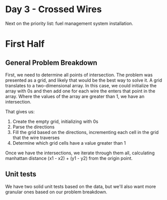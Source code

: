 # Day 3 - Crossed Wires

Next on the priority list: fuel management system installation.

# First Half

## General Problem Breakdown

First, we need to determine all points of intersection. The problem was presented as a grid, and likely that would be the best way to solve it. A grid translates to a two-dimensional array. In this case, we could initialize the array with 0s and then add one for each wire the enters that point in the array. Where the values of the array are greater than 1, we have an intersection.

That gives us:
1. Create the empty grid, initializing with 0s
2. Parse the directions
3. Fill the grid based on the directions, incrementing each cell in the grid that the wire traverses
4. Determine which grid cells have a value greater than 1

Once we have the intersections, we iterate through them all, calculating manhattan distance (x1 - x2) + (y1 - y2) from the origin point.

## Unit tests

We have two solid unit tests based on the data, but we'll also want more granular ones based on our problem breakdown.
